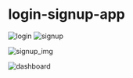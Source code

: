 # login-signup-app

![login](https://user-images.githubusercontent.com/70539485/142238337-9ae7bdc0-cc93-4992-887d-27b144abcf49.PNG) ![signup](https://user-images.githubusercontent.com/70539485/142238362-23fd4b68-4d5e-4b43-9828-946298f7e016.PNG)



![signup_img](https://user-images.githubusercontent.com/70539485/142238384-2c58683d-a137-4d64-8a90-f259e85670c4.PNG)

![dashboard](https://user-images.githubusercontent.com/70539485/142238423-17aa1565-a98a-4050-b030-140243b02d07.PNG)

